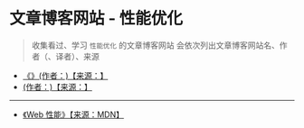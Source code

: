 # 文章博客网站 - 性能优化

> 收集看过、学习 `性能优化` 的文章博客网站
> 会依次列出文章博客网站名、作者（、译者）、来源

- [《》(作者：)【来源：】]()
- [ (作者：)【来源：】]()

---

- [《Web 性能》【来源：MDN】](https://developer.mozilla.org/zh-CN/docs/Web/Performance)
